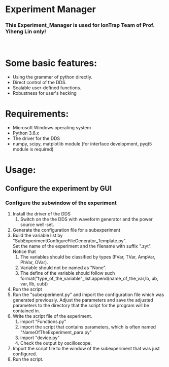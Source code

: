 <h1>Experiment Manager</h1>
<h3>This Experiment_Manager is used for IonTrap Team of Prof. Yiheng Lin only!</h3><br>

# Some basic features:
  - Using the grammer of python directly.
  - Direct control of the DDS.
  - Scalable user-defined functions.
  - Robustness for user's hecking<br>
 
# Requirements:
  - Microsoft Windows operating system
  - Python 3.6.x
  - The driver for the DDS
  - numpy, scipy, matplotlib module (for interface development, pyqt5 module is required)

# Usage:
## Configure the experiment by GUI
### Configure the subwindow of the experiment
1. Install the driver of the DDS
   1. Switch on the the DDS with waveform generator and the power source well-set.
2. Generate the configuration file for a subexperiment
  1. Build the variable list by "SubExperimentConfigureFileGenerator_Template.py". <br>Set the name of the experiment and the filename with suffix ".zyt". Notice that
     1. The variables should be classified by types (FVar, TVar, AmpVar, PhVar, OVar).
     2. Variable should not be named as "None".
     3. The define of the variable should follow such format("type_of_the_variable"_list.append(name_of_the_var,lb, ub, var, llb, uub))
  2. Run the script
3. Run the "subexperiment.py" and import the configuration file which was generated previously. Adjust the parameters and save the adjusted parameters to the directory that the script for the program will be contained in.
4. Write the script file of the experiment.
   1. import "Functions.py"
   2. import the script that contains parameters, which is often named "NameOfTheExperiment_para.py"
   3. import "device.py"
   4. Check the output by oscilloscope. 
5. Import the script file to the window of the subexperiment that was just configured.
6. Run the script.
